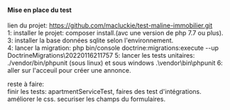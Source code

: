 
#### Mise en place du test

lien du projet: https://github.com/macluckie/test-maline-immobilier.git  
1: installer le projet: composer install.(avc une version de php 7.7 ou plus).     
3: installer la base données sqlite selon l'environnement.  
4: lancer la migration: php bin/console doctrine:migrations:execute --up DoctrineMigrations\\20220116211757 
5: lancer les tests unitaires: ./vendor/bin/phpunit (sous linux) et sous windows .\vendor\bin\phpunit
6: aller sur l'acceuil pour créer une annonce.  

reste à faire:  
finir les tests: apartmentServiceTest, faires des test d'intégrations.  
améliorer le css. 
securiser les champs du formulaires. 



